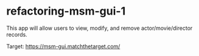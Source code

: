 # refactoring-msm-gui-1

This app will allow users to view, modify, and remove actor/movie/director records. 

Target: https://msm-gui.matchthetarget.com/
